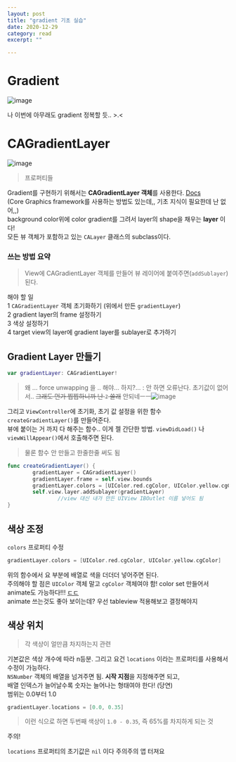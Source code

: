 ```yaml
---
layout: post
title: "gradient 기초 실습" 
date: 2020-12-29
category: read 
excerpt: ""

---
```


# Gradient

![image](https://user-images.githubusercontent.com/28949235/103268926-d5580f80-49f7-11eb-8034-31c874cbc84e.png)

나 이번에 아무래도 gradient 정복할 듯.. >.<

# CAGradientLayer

![image](https://user-images.githubusercontent.com/28949235/103276655-79e34d00-4a0a-11eb-8711-2ead1a94477b.png)

> 프로퍼티들

Gradient를 구현하기 위해서는 **CAGradientLayer 객체**를 사용한다. [Docs](https://developer.apple.com/documentation/quartzcore/cagradientlayer)  
(Core Graphics framework를 사용하는 방법도 있는데,, 기초 지식이 필요한데 난 없어,,)  
background color위에 color gradient를 그려서 layer의 shape을 채우는 **layer** 이다!  
모든 뷰 객체가 포함하고 있는 `CALayer` 클래스의 subclass이다. 

### 쓰는 방법 요약

>  View에 CAGradientLayer 객체를 만들어 뷰 레이어에 붙여주면(`addSublayer`) 된다.

해야 할 일  
1 `CAGradientLayer` 객체 초기화하기 (위에서 만든 `gradientLayer`)  
2 gradient layer의 frame 설정하기  
3 색상 설정하기  
4 target view의 layer에 gradient layer를 sublayer로 추가하기

## Gradient Layer 만들기

```swift
var gradientLayer: CAGradientLayer!
```

> 왜 ... force unwapping 을 .. 해야... 하지?...
> : 안 하면 오류난다. 초기값이 없어서.. ~~그래도 먼가 찝찝하니까 난 `?` 쓸래~~ 안되네ㅡㅡ![image](https://user-images.githubusercontent.com/28949235/103270843-384ba580-49fc-11eb-85e1-847864623c7f.png)

그리고 `ViewController`에 초기화, 초기 값 설정을 위한 함수 `createGradientLayer()`를 만들어준다.  
뷰에 붙이는 거 까지 다 해주는 함수.. 이게 젤 간단한 방법. `viewDidLoad()` 나 `viewWillAppear()`에서 호출해주면 된다.

> 물론 함수 안 만들고 한줄한줄 써도 됨

```swift
func createGradientLayer() {
        gradientLayer = CAGradientLayer()
        gradientLayer.frame = self.view.bounds
        gradientLayer.colors = [UIColor.red.cgColor, UIColor.yellow.cgColor]
        self.view.layer.addSublayer(gradientLayer) 
  				//view 대신 내가 만든 UIView IBOutlet 이름 넣어도 됨
}
```

## 색상 조정

`colors` 프로퍼티 수정

```swift
gradientLayer.colors = [UIColor.red.cgColor, UIColor.yellow.cgColor]
```

위의 함수에서 요 부분에 배열로 색을 더더더 넣어주면 된다.  
주의해야 할 점은 `UIColor` 객체 말고 `cgColor` 객체여야 함!
color set 만들어서 animate도 가능하다!!! [ㄷㄷ](https://www.appcoda.com/cagradientlayer/)  
animate 쓰는것도 좋아 보이는데? 우선 tableview 적용해보고 결정해야지

## 색상 위치

>  각 색상이 얼만큼 차지하는지 관련

기본값은 색상 개수에 따라 n등분. 그리고 요건 `locations` 이라는 프로퍼티를 사용해서 수정이 가능하다.  
`NSNumber` 객체의 배열을 넘겨주면 됨. **시작 지점**을 지정해주면 되고,  
배열 인덱스가 늘어날수록 숫자는 늘어나는 형태여야 한다! (당연)  
범위는 0.0부터 1.0

``` swift
gradientLayer.locations = [0.0, 0.35]
```

> 이런 식으로 하면 두번째 색상이 `1.0 - 0.35`, 즉 65%를 차지하게 되는 것

주의!

`locations` 프로퍼티의 초기값은 `nil` 이다 주의주의 앱 터져요



